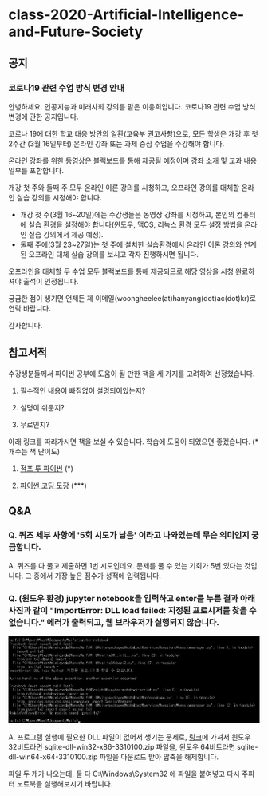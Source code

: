 # class-2020-Artificial-Intelligence-and-Future-Society

## 공지

### 코로나19 관련 수업 방식 변경 안내

안녕하세요. 인공지능과 미래사회 강의를 맡은 이웅희입니다. 코로나19 관련 수업 방식 변경에 관한 공지입니다.

코로나 19에 대한 학교 대응 방안의 일환(교육부 권고사항)으로, 모든 학생은 개강 후 첫 2주간 (3월 16일부터) 온라인 강좌 또는 과제 중심 수업을 수강해야 합니다.

온라인 강좌를 위한 동영상은 블랙보드를 통해 제공될 예정이며 강좌 소개 및 교과 내용 일부를 포함합니다.

개강 첫 주와 둘째 주 모두 온라인 이론 강의를 시청하고, 오프라인 강의를 대체할 온라인 실습 강의를 시청해야 합니다.

* 개강 첫 주(3월 16~20일)에는 수강생들은 동영상 강좌를 시청하고, 본인의 컴퓨터에 실습 환경을 설정해야 합니다(윈도우, 맥OS, 리눅스 환경 모두 설정 방법을 온라인 실습 강의에서 제공 예정).
* 둘째 주에(3월 23~27일)는 첫 주에 설치한 실습환경에서 온라인 이론 강의와 연계된 오프라인 대체 실습 강의를 보시고 각자 진행하시면 됩니다.

오프라인을 대체할 두 수업 모두 블랙보드를 통해 제공되므로 해당 영상을 시청 완료하셔야 출석이 인정됩니다.

궁금한 점이 생기면 언제든 제 이메일(woongheelee(at)hanyang(dot)ac(dot)kr)로 연락 바랍니다.

감사합니다.

## 참고서적

수강생분들께서 파이썬 공부에 도움이 될 만한 책을 세 가지를 고려하여 선정했습니다.

1. 필수적인 내용이 빠짐없이 설명되어있는지?

2. 설명이 쉬운지?

3. 무료인지?

아래 링크를 따라가시면 책을 보실 수 있습니다. 학습에 도움이 되었으면 좋겠습니다. (* 개수는 책 난이도)

1. [점프 투 파이썬](https://wikidocs.net/book/1) (*)

2. [파이썬 코딩 도장](https://dojang.io/course/view.php?id=7) (***)

## Q&A

### Q. 퀴즈 세부 사항에 '5회 시도가 남음' 이라고 나와있는데 무슨 의미인지 궁금합니다.
A. 퀴즈를 다 풀고 제출하면 1번 시도인데요. 문제를 풀 수 있는 기회가 5번 있다는 것입니다. 그 중에서 가장 높은 점수가 성적에 입력됩니다.

### Q. (윈도우 환경) jupyter notebook을 입력하고 enter를 누른 결과 아래 사진과 같이 "ImportError: DLL load failed: 지정된 프로시저를 찾을 수 없습니다." 에러가 출력되고, 웹 브라우저가 실행되지 않습니다.

![pysqlite_error](./image/pysqlite2_error.JPG)

A. 프로그램 실행에 필요한 DLL 파일이 없어서 생기는 문제로, [링크](https://1drv.ms/u/s!AuS4E8bOdN2BlpR1Svd-tl6JueMG5w?e=XKFJ1k)에 가셔서 윈도우 32비트라면 sqlite-dll-win32-x86-3310100.zip 파일을, 윈도우 64비트라면 sqlite-dll-win64-x64-3310100.zip 파일을 다운로드 받아 압축을 해제합니다.

파일 두 개가 나오는데, 둘 다 C:\Windows\System32 에 파일을 붙여넣고 다시 주피터 노트북을 실행해보시기 바랍니다.